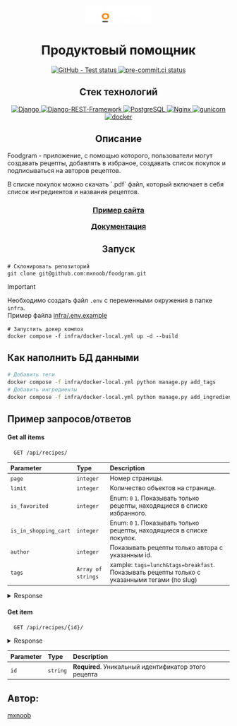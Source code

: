 
<p align="center">
    <img src="backend/data/logo.png" width="150">
</p>

<h1 align="center">Продуктовый помощник</h1>

<p align="center">
    <a href="https://github.com/mxnoob/foodgram/actions?query=workflow:CI/CD">
        <img alt="GitHub - Test status" src="https://github.com/mxnoob/foodgram/actions/workflows/main.yml/badge.svg">
    </a>
    <a href="https://results.pre-commit.ci/latest/github/mxnoob/foodgram/main">
        <img alt="pre-commit.ci status" src="https://results.pre-commit.ci/badge/github/mxnoob/foodgram/main.svg">
    </a>
</p>
<h2 align="center">Стек технологий</h2>

<p align="center">
    <a href="https://www.djangoproject.com/">
        <img alt="Django" src="https://img.shields.io/badge/django-%23092E20.svg?style=for-the-badge&logo=django&logoColor=white">
    </a>
    <a href="https://www.django-rest-framework.org/">
        <img alt="Django-REST-Framework" src="https://img.shields.io/badge/DJANGO-REST-ff1709?style=for-the-badge&logo=django&logoColor=white&color=ff1709&labelColor=gray">
    </a>
    <a href="https://www.postgresql.org/">
        <img alt="PostgreSQL" src="https://img.shields.io/badge/postgres-%23316192.svg?style=for-the-badge&logo=postgresql&logoColor=white">
    </a>
    <a href="https://nginx.org/ru/">
        <img alt="Nginx" src="https://img.shields.io/badge/nginx-%23009639.svg?style=for-the-badge&logo=nginx&logoColor=white">
    </a>
    <a href="https://gunicorn.org/">
        <img alt="gunicorn" src="https://img.shields.io/badge/gunicorn-%298729.svg?style=for-the-badge&logo=gunicorn&logoColor=white">
    </a>
    <a href="https://www.docker.com/">
        <img alt="docker" src="https://img.shields.io/badge/docker-%230db7ed.svg?style=for-the-badge&logo=docker&logoColor=white">
    </a>
</p>
<h2 align="center">Описание</h2>

<p>
    Foodgram - приложение, с помощью которого, пользователи могут создавать рецепты, добавлять в избраное, создавать список покупок и подписываться на авторов рецептов.</p>
    <p>В списке покупок можно скачать `.pdf` файл, который включает в себя список ингредиентов и названия рецептов.
</p>

<h3 align="center">
    <a href="http://foodgrm.hopto.org">Пример сайта</a><p></p>
    <a href="http://foodgrm.hopto.org/api/docs/">Документация</a>
</h3>


<h2 align="center">Запуск</h2>

```shell
# Склонировать репозиторий
git clone git@github.com:mxnoob/foodgram.git
```

> [!IMPORTANT]
> Необходимо создать файл `.env` с переменными окружения в папке `infra`.</br>
> Пример файла [infra/.env.example](https://github.com/mxnoob/foodgram/blob/6144c03a787cb75549b26c2059937192cce50b0a/infra/.env.example#L1-L13)


```shell
# Запустить докер композ
docker compose -f infra/docker-local.yml up -d --build
```
## Как наполнить БД данными

```bash
# Добавить теги
docker compose -f infra/docker-local.yml python manage.py add_tags
# Добавить ингредиенты
docker compose -f infra/docker-local.yml python manage.py add_ingredients
```


## Пример запросов/ответов

#### Get all items

```http
  GET /api/recipes/
```

| Parameter | Type     | Description                                                            |
| :-------- | :------- |:-----------------------------------------------------------------------|
| `page` | `integer` | Номер страницы.                                                        |
| `limit` | `integer` | Количество объектов на странице.                                       |
| `is_favorited` | `integer` | Enum: `0` `1`. Показывать только рецепты, находящиеся в списке избранного. |
| `is_in_shopping_cart` | `integer` | Enum: `0` `1`. Показывать только рецепты, находящиеся в списке покупок. |
| `author` | `integer` | Показывать рецепты только автора с указанным id.                                                        |
| `tags` | `Array of strings` | xample: `tags=lunch&tags=breakfast`. Показывать рецепты только с указанными тегами (по slug)                                            |

<details>
<summary>Response</summary>

```json
{
  "count": 123,
  "next": "http://foodgram.example.org/api/recipes/?page=4",
  "previous": "http://foodgram.example.org/api/recipes/?page=2",
  "results": [
    {
      "id": 0,
      "tags": [
        {
          "id": 0,
          "name": "Завтрак",
          "slug": "breakfast"
        }
      ],
      "author": {
        "email": "user@example.com",
        "id": 0,
        "username": "string",
        "first_name": "Вася",
        "last_name": "Иванов",
        "is_subscribed": false,
        "avatar": "http://foodgram.example.org/media/users/image.png"
      },
      "ingredients": [
        {
          "id": 0,
          "name": "Картофель отварной",
          "measurement_unit": "г",
          "amount": 1
        }
      ],
      "is_favorited": true,
      "is_in_shopping_cart": true,
      "name": "string",
      "image": "http://foodgram.example.org/media/recipes/images/image.png",
      "text": "string",
      "cooking_time": 1
    }
  ]
}
```
</details>

#### Get item

```http
  GET /api/recipes/{id}/
```
<details>
<summary>Response</summary>

```json
{
  "id": 0,
  "tags": [
    {
      "id": 0,
      "name": "Завтрак",
      "slug": "breakfast"
    }
  ],
  "author": {
    "email": "user@example.com",
    "id": 0,
    "username": "string",
    "first_name": "Вася",
    "last_name": "Иванов",
    "is_subscribed": false,
    "avatar": "http://foodgram.example.org/media/users/image.png"
  },
  "ingredients": [
    {
      "id": 0,
      "name": "Картофель отварной",
      "measurement_unit": "г",
      "amount": 1
    }
  ],
  "is_favorited": true,
  "is_in_shopping_cart": true,
  "name": "string",
  "image": "http://foodgram.example.org/media/recipes/images/image.png",
  "text": "string",
  "cooking_time": 1
}
```
</details>

| Parameter | Type     | Description                                            |
| :-------- | :------- |:-------------------------------------------------------|
| `id`      | `string` | **Required**. Уникальный идентификатор этого рецепта  |

## Автор:

[mxnoob](https://www.github.com/mxnoob)